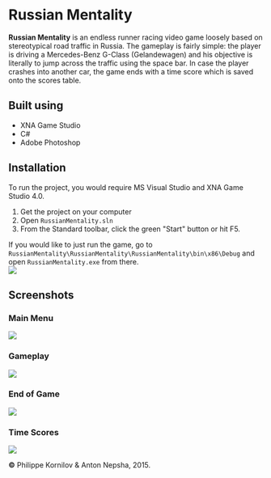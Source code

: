 # Russian Mentality
**Russian Mentality** is an endless runner racing video game loosely based on stereotypical road traffic in Russia. The gameplay is fairly simple: the player is driving a Mercedes-Benz G-Class (Gelandewagen) and his objective is literally to jump across the traffic using the space bar. In case the player crashes into another car, the game ends with a time score which is saved onto the scores table.

Built using
---
* XNA Game Studio
* C#
* Adobe Photoshop

Installation
---
To run the project, you would require MS Visual Studio and XNA Game Studio 4.0.
 1. Get the project on your computer
 2. Open `RussianMentality.sln`
 3. From the Standard toolbar, click the green "Start" button or hit F5.

If you would like to just run the game, go to `RussianMentality\RussianMentality\RussianMentality\bin\x86\Debug` and open `RussianMentality.exe` from there.<br>
<img src="http://i.imgur.com/cQ3R14V.png" >

Screenshots
---
### Main Menu
<img src="http://i.imgur.com/5YlNkvp.png" >

### Gameplay
<img src="http://i.imgur.com/ZMR4goP.png" >

### End of Game
<img src="http://i.imgur.com/rTXRC51.png" >

### Time Scores
<img src="http://i.imgur.com/eMEYcif.png" >

**&copy;** Philippe Kornilov &amp; Anton Nepsha, 2015.

